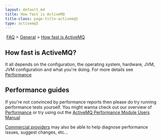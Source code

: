 ```yaml
---
layout: default_md
title: How fast is ActiveMQ 
title-class: page-title-activemq5
type: activemq5
---
```


 [FAQ](faq) > [General](general) > [How fast is ActiveMQ](how-fast-is-activemq)


How fast is ActiveMQ?
---------------------

It all depends on the configuration, the operating system, hardware, JVM, JVM configuration and what you're doing. For more details see [Performance](performance)

Performance guides
------------------

If you're not convinced by performance reports then please do try running performance tests yourself. You might wanna check out our overview of [Performance](performance) or try using out the [ActiveMQ Performance Module Users Manual](activemq-performance-module-users-manual)

[Commercial providers](support#commercial-support) may also be able to help diagnose performance issues, suggest changes, etc...
